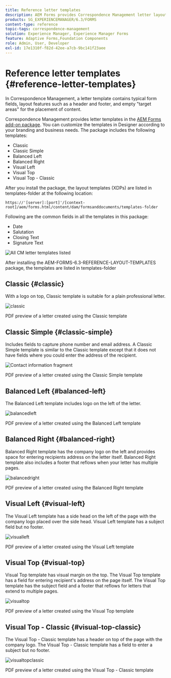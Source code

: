 ```yaml
---
title: Reference letter templates
description: AEM Forms provides Correspondence Management letter layout templates that you can use to create letters quickly.
products: SG_EXPERIENCEMANAGER/6.3/FORMS
content-type: reference
topic-tags: correspondence-management
solution: Experience Manager, Experience Manager Forms
feature: Adaptive Forms,Foundation Components
role: Admin, User, Developer
exl-id: 17e1310f-f82d-42ee-a7cb-9bc141f23aee
---
```

# Reference letter templates {#reference-letter-templates}

In Correspondence Management, a letter template contains typical form fields, layout features such as a header and footer, and empty "target areas" for the placement of content.

Correspondence Management provides letter templates in the [AEM Forms add-on package](https://experienceleague.adobe.com/docs/experience-manager-release-information/aem-release-updates/forms-updates/aem-forms-releases.html?lang=en). You can customize the templates in Designer according to your branding and business needs. The package includes the following templates:

* Classic
* Classic Simple
* Balanced Left
* Balanced Right
* Visual Left
* Visual Top
* Visual Top - Classic

After you install the package, the layout templates (XDPs) are listed in templates-folder at the following location:

`https://'[server]:[port]'/[context-root]/aem/forms.html/content/dam/formsanddocuments/templates-folder`

Following are the common fields in all the templates in this package:

* Date
* Salutation
* Closing Text
* Signature Text

![All CM letter templates listed](assets/templatescorrespondence.png)

After installing the AEM-FORMS-6.3-REFERENCE-LAYOUT-TEMPLATES package, the templates are listed in templates-folder

## Classic {#classic}

With a logo on top, Classic template is suitable for a plain professional letter. 

![classic](assets/classic.png)

PDF preview of a letter created using the Classic template

## Classic Simple {#classic-simple}

Includes fields to capture phone number and email address. A Classic Simple template is similar to the Classic template except that it does not have fields where you could enter the address of the recipient. 

![Contact information fragment](assets/classicsimple.png)

PDF preview of a letter created using the Classic Simple template

## Balanced Left {#balanced-left}

The Balanced Left template includes logo on the left of the letter.

![balancedleft](assets/balancedleft.png)

PDF preview of a letter created using the Balanced Left template

## Balanced Right {#balanced-right}

Balanced Right template has the company logo on the left and provides space for entering recipients address on the letter itself. Balanced Right template also includes a footer that reflows when your letter has multiple pages.

![balancedright](assets/balancedright.png)

PDF preview of a letter created using the Balanced Right template

## Visual Left {#visual-left}

The Visual Left template has a side head on the left of the page with the company logo placed over the side head. Visual Left template has a subject field but no footer.

![visualleft](assets/visualleft.png)

PDF preview of a letter created using the Visual Left template

## Visual Top {#visual-top}

Visual Top template has visual margin on the top. The Visual Top template has a field for entering recipient's address on the page itself. The Visual Top template has the subject field and a footer that reflows for letters that extend to multiple pages.

![visualtop](assets/visualtop.png)

PDF preview of a letter created using the Visual Top template

## Visual Top - Classic {#visual-top-classic}

The Visual Top - Classic template has a header on top of the page with the company logo. The Visual Top - Classic template has a field to enter a subject but no footer.

![visualtopclassic](assets/visualtopclassic.png)

PDF preview of a letter created using the Visual Top - Classic template
